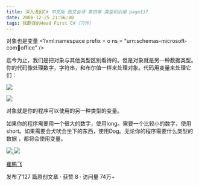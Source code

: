 ```yaml
---
title: 深入浅出C# 中文版 图文皆译 第四章 类型和引用 page137
date: 2008-12-25 21:56:00
tags: 我翻译的Head First C#（习作）
---
```

对象也是变量  <?xml:namespace prefix = o ns = "urn:schemas-microsoft-
com:office:office" />

迄今为止，我们是把对象与其他类型区别看待的。但是对象就是另一种数据类型。你的代码像处理数字，字符串，和布尔值一样来处理对象。代码用变量来处理它们：

![](https://p-blog.csdn.net/images/p_blog_csdn_net/cuipengfei1/EntryImages/20081225/%E6%88%AA%E5%9B%BE00633658389729662500.jpg)

![](https://p-blog.csdn.net/images/p_blog_csdn_net/cuipengfei1/EntryImages/20081225/%E6%88%AA%E5%9B%BE01633658389730600000.jpg)

对象就是你的程序可以使用的另一种类型的变量。

如果你的程序需要用一个很大的数字，使用long。需要一个比较小的数字，使用short。如果需要会犬吠会坐下的东西，使用Dog。无论你的程序需要什么类型的数据
，都将会使用变量。



[ ![](https://profile.csdnimg.cn/5/2/5/3_cuipengfei1)
![](https://g.csdnimg.cn/static/user-reg-year/1x/11.png)
](https://blog.csdn.net/cuipengfei1)

[ 崔鹏飞 ](https://blog.csdn.net/cuipengfei1)

发布了127 篇原创文章  ·  获赞 8  ·  访问量 74万+

